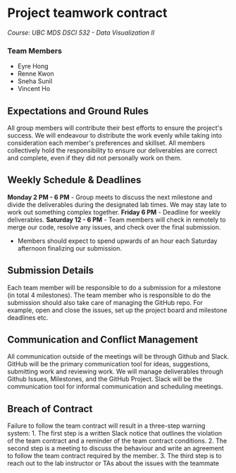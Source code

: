# Project teamwork contract
*Course: UBC MDS DSCI 532 - Data Visualization II*

### Team Members
* Eyre Hong  
* Renne Kwon
* Sneha Sunil
* Vincent Ho 

## Expectations and Ground Rules

All group members will contribute their best efforts to ensure the project's success. We will endeavour to distribute the work evenly while taking into consideration each member's preferences and skillset. All members collectively hold the responsibility to ensure our deliverables are correct and complete, even if they did not personally work on them.

## Weekly Schedule & Deadlines
**Monday 2 PM - 6 PM** - Group meets to discuss the next milestone and divide the deliverables during the designated lab times. We may stay late to work out something complex together.
**Friday 6 PM** - Deadline for weekly deliverables.
**Saturday 12 - 6 PM** - Team members will check in remotely to merge our code, resolve any issues, and check over the final submission.

- Members should expect to spend upwards of an hour each Saturday afternoon finalizing our submission.

## Submission Details

Each team member will be responsible to do a submission for a milestone (in total 4 milestones). The team member who is responsible to do the submission should also take care of managing the GitHub repo. For example, open and close the issues, set up the project board and milestone deadlines etc.

## Communication and Conflict Management

All communication outside of the meetings will be through Github and Slack. GitHub will be the primary communication tool for ideas, suggestions, submitting work and reviewing work. We will manage deliverables through Github Issues, Milestones, and the GitHub Project. Slack will be the communication tool for informal communication and scheduling meetings. 

## Breach of Contract
Failure to follow the team contract will result in a three-step warning system:
	1. The first step is a written Slack notice that outlines the violation of the team contract and a reminder of the team contract conditions.
	2. The second step is a meeting to discuss the behaviour and write an agreement to follow the team contract required by the member.
	3. The third step is to reach out to the lab instructor or TAs about the issues with the teammate

